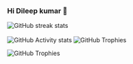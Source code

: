 ### Hi Dileep kumar 👋

<!--
**Dileepkumar18311/Dileepkumar18311** is a ✨ _special_ ✨ repository because its `README.md` (this file) appears on your GitHub profile.

Here are some ideas to get you started:

- 🔭 I’m currently working on ...
- 🌱 I’m currently learning ...
- 👯 I’m looking to collaborate on ...
- 🤔 I’m looking for help with ...
- 💬 Ask me about ...
- 📫 How to reach me: ...
- 😄 Pronouns: ...
- ⚡ Fun fact: ...
-->
![GitHub streak stats](https://github-readme-streak-stats.herokuapp.com/?user=Dileepkumar18311)  
<br/>
 ![GitHub Activity stats]( https://activity-graph.herokuapp.com/graph?username=Dileepkumar1831)
![GitHub Trophies ](https://github-profile-trophy.vercel.app/?username=Dileepkumar183186)  

![GitHub Trophies ](https://github-readme-stats.vercel.app/api/top-langs/?username=Dileepkumar1831)  
    
